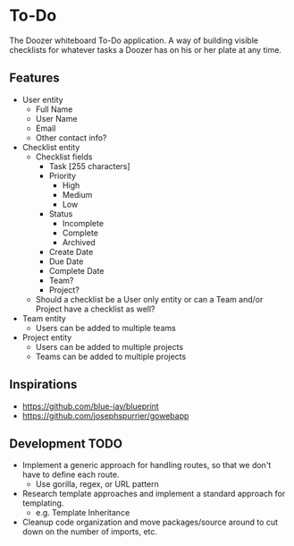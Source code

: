 # To-Do

The Doozer whiteboard To-Do application. A way of building visible checklists for whatever tasks a Doozer
has on his or her plate at any time. 

## Features

+ User entity
    + Full Name
    + User Name
    + Email
    + Other contact info?
+ Checklist entity
    + Checklist fields
        + Task [255 characters]
        + Priority
            + High
            + Medium
            + Low
        + Status
            + Incomplete
            + Complete
            + Archived
        + Create Date
        + Due Date
        + Complete Date
        + Team?
        + Project?
    + Should a checklist be a User only entity or can a Team and/or Project have a checklist as well?
+ Team entity
    + Users can be added to multiple teams
+ Project entity
    + Users can be added to multiple projects
    + Teams can be added to multiple projects

## Inspirations

+ https://github.com/blue-jay/blueprint
+ https://github.com/josephspurrier/gowebapp

## Development TODO ##

+ Implement a generic approach for handling routes, so that we don't have to define each route.
    + Use gorilla, regex, or URL pattern
+ Research template approaches and implement a standard approach for templating.
    + e.g. Template Inheritance
+ Cleanup code organization and move packages/source around to cut down on the number of imports, etc.
